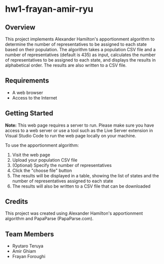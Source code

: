 # hw1-frayan-amir-ryu

## Overview

This project implements Alexander Hamilton's apportionment algorithm to determine the number of representatives to be assigned to each state based on their population. The algorithm takes a population CSV file and a number of representatives (default is 435) as input, calculates the number of representatives to be assigned to each state, and displays the results in alphabetical order. The results are also written to a CSV file.

## Requirements

- A web browser
- Access to the Internet

## Getting Started

**Note:** This web page requires a server to run. Please make sure you have access to a web server or use a tool such as the Live Server extension in Visual Studio Code to run the web page locally on your machine.

To use the apportionment algorithm:

1. Visit the web page
2. Upload your population CSV file
3. (Optional) Specify the number of representatives
4. Click the "choose file" button
5. The results will be displayed in a table, showing the list of states and the number of representatives assigned to each state
6. The results will also be written to a CSV file that can be downloaded

## Credits

This project was created using Alexander Hamilton's apportionment algorithm and PapaParse (PapaParse.com).

## Team Members

- Ryutaro Teruya
- Amir Ghiam
- Frayan Foroughi
